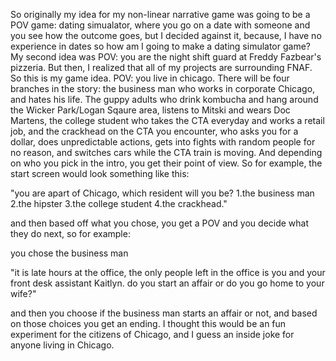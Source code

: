 So originally my idea for my non-linear narrative game was going to be a POV game: dating simualator, where you go on a date with someone and you see how the outcome goes, 
but I decided against it, because, I have no experience in dates so how am I going to make a dating simulator game? My second idea was POV: you are the night shift guard at 
Freddy Fazbear's pizzeria. But then, I realized that all of my projects are surrounding FNAF. \
So this is my game idea. 
POV: you live in chicago. 
There will be four branches in the story: the business man who works in corporate Chicago, and hates his life. The guppy adults who drink kombucha and hang around the Wicker 
Park/Logan Sqaure area, listens to Mitski and wears Doc Martens, the college student who takes the CTA everyday and works a retail job, and the crackhead on the CTA you encounter, 
who asks you for a dollar, does unpredictable actions, gets into fights with random people for no reason, and switches cars while the CTA train is moving. And depending on who you 
pick in the intro, you get their point of view. So for example, the start screen would look something like this: 

"you are apart of Chicago, which resident will you be? 
1.the business man 
2.the hipster 
3.the college student 
4.the crackhead." 

and then based off what you chose, you get a POV and you decide what they do next, so for example: 

you chose the business man 

"it is late hours at the office, the only people left in the office is you and your front desk assistant Kaitlyn. 
do you start an affair or do you go home to your wife?" 

and then you choose if the business man starts an affair or not, and based on those choices you get an ending. 
I thought this would be an fun experiment for the citizens of Chicago, and I guess an inside joke for anyone living in Chicago. 
